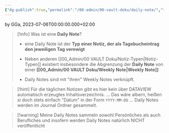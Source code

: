 ```yaml
---
{"dg-publish":true,"permalink":"/00-admin/00-vault-doku/daily-note/","tags":["class/admin"],"noteIcon":""}
---
```


by GGa, 2023-07-06T00:00:00.000+02:00  

> [!info] Was ist eine **Daily Note**?
> - eine Daily Note ist der **Typ einer Notiz, der als Tagebucheintrag den jeweiligen Tag verewigt** 
> 
> - Neben anderen [[00_Admin/00 VAULT Doku/Notiz-Typen\|Notiz-Typen]] existiert insbesondere die Abgrenzung der **Daily Note** von einer **[[00_Admin/00 VAULT Doku/Weekly Note\|Weekly Note]]**
> - Daily Notes sind mit "ihren" Weekly Notes verknüpft.

> [!hint] Für die täglichen Notizen gibt es hier kein über DATAVIEW automatisch erzeugtes Inhaltsverzeichnis. ... Das wäre albern, heißen si doch stets einfach "Datum" in der Form `YYYY-MM-DD` ... Daily Notes werden im Journal Ordner gesammelt. 

> [!warning] Meine Daily Notes sammeln sowohl Persönliches als auch Berufliches und insofern werden Daily Notes natürlich NICHT veröffentlicht 


